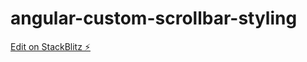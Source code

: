 # angular-custom-scrollbar-styling

[Edit on StackBlitz ⚡️](https://stackblitz.com/edit/angular-custom-scrollbar-styling)